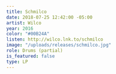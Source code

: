 ```yaml
---
title: Schmilco
date: 2018-07-25 12:42:00 -05:00
artist: Wilco
year: 2016
color: "#00B24A"
listen: http://wilco.lnk.to/schmilco
image: "/uploads/releases/schmilco.jpg"
role: Drums (partial)
is_featured: false
type: LP
---
```


